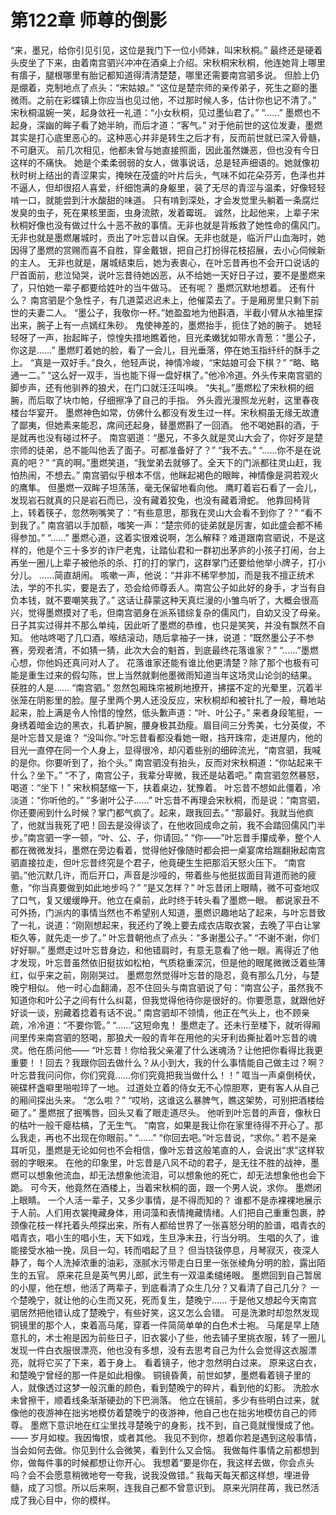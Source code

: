 # 第122章 师尊的倒影
“来，墨兄，给你引见引见，这位是我门下一位小师妹，叫宋秋桐。”
最终还是硬着头皮坐了下来，由着南宫驷兴冲冲在酒桌上介绍。宋秋桐宋秋桐，他连她背上哪里有痦子，腿根哪里有胎记都知道得清清楚楚，哪里还需要南宫驷多说。
但脸上仍是绷着，克制地点了点头：“宋姑娘。”
“这位是楚宗师的亲传弟子，死生之巅的墨微雨。之前在彩蝶镇上你应当也见过他，不过那时候人多，估计你也记不清了。”
宋秋桐温婉一笑，起身敛衽一礼道：“小女秋桐，见过墨仙君了。”
“……”
墨燃也不起身，深幽的眸子看了她半晌，而后才道：“客气。”
对于他前世的这位发妻，墨燃其实是打心底里恶心的。这种恶心并非是转生之后才有，反而前世就已深入骨髓，不可磨灭。
前几次相见，他都未曾与她直接照面，因此虽然嫌恶，但也没有今日这样的不痛快。
她是个柔柔弱弱的女人，做事说话，总是轻声细语的。她就像初秋时树上结出的青涩果实，掩映在茂盛的叶片后头，气味不如花朵芬芳，色泽也并不逼人，但却很招人喜爱，纤细饱满的身躯里，装了无尽的青涩与温柔，好像轻轻啃一口，就能尝到汁水酸甜的味道。
只有啃到深处，才会发觉里头躺着一条腐烂发臭的虫子，死在果核里面，虫身流脓，发着霉斑。
诚然，比起他来，上辈子宋秋桐好像也没有做过什么十恶不赦的事情。无非也就是背叛救了她性命的儒风门。无非也就是墨燃屠城时，贡出了叶忘昔以自保。无非也就是，临沂尸山血海时，她因得了墨燃的赏赐而喜不自胜，穿金戴银，把自己打扮得花枝招展，去小心伺候新的主人。
无非也就是，屠城结束后，她为表衷心，在叶忘昔再也不会开口说话的尸首面前，悲泣恸哭，说叶忘昔待她凶恶，从不给她一天好日子过，要不是墨燃来了，只怕她一辈子都要给姓叶的当牛做马。
还有呢？
墨燃沉默地想着。
还有什么？
南宫驷是个急性子，有几道菜迟迟未上，他催菜去了。于是厢房里只剩下前世的夫妻二人。
“墨公子，我敬你一杯。”她盈盈地为他斟酒，半截小臂从水袖里探出来，腕子上有一点嫣红朱砂。
鬼使神差的，墨燃抬手，扼住了她的腕子。
她轻轻呀了一声，抬起眸子，惊惶失措地瞧着他，目光柔嫩犹如带水青葱：“墨公子，你这是……”
墨燃盯着她的脸，看了一会儿，目光垂落，停在她玉指纤纤的酥手之上。
“真是一双好手。”良久，他轻声说，神情冷峻，“宋姑娘可会下棋？”
“略、略通一二。”
“这么好一双手，当也能下得一盘好棋了。”他冷冷道。外头传来南宫驷的脚步声，还有他驯养的狼犬，在门口就汪汪叫唤。
“失礼。”墨燃松了宋秋桐的细腕，而后取了块巾帕，仔细擦净了自己的手指。
外头霞光漫照龙光射，这里春夜楼台华宴开。
墨燃神色如常，仿佛什么都没有发生过一样。宋秋桐虽无缘无故遭了鄙夷，但她素来能忍，席间还起身，替墨燃斟了一回酒。
他不喝她斟的酒，于是就再也没有碰过杯子。
南宫驷道：“墨兄，不多久就是灵山大会了，你好歹是楚宗师的徒弟，总不能叫他丢了面子。可都准备好了？”
“我不去。”
“……你不是在说真的吧？”
“真的啊。”墨燃笑道，“我堂弟去就够了。全天下的门派都往灵山赶，我怕热闹，不想去。”
南宫驷似乎根本不信，他眯起褐色的眼眸，神情像是洞若观火的鹰隼。
但墨燃一双眸子坦荡荡，毫无保留地看向他。
鹰盯着岩石看了一会儿，发现岩石就真的只是岩石而已，没有藏着狡兔，也没有藏着滑蛇。
他靠回椅背上，转着筷子，忽然咧嘴笑了：“有些意思，那我在灵山大会看不到你了？”
“看不到我了。”
南宫驷以手加额，嗤笑一声：“楚宗师的徒弟就是厉害，如此盛会都不稀得参加。”
“……”
墨燃心道，这着实很难说啊，怎么解释？难道跟南宫驷说，不是这样的，他是个三十多岁的诈尸老鬼，让踏仙君和一群初出茅庐的小孩子打闹，台上再坐一圈儿上辈子被他杀的杀、打的打的掌门，这群掌门还要给他举小牌子，打小分儿。
……简直胡闹。
咳嗽一声，他说：“并非不稀罕参加，而是我不擅正统术法，学的不扎实，要是去了，恐会给师尊丢人。南宫公子如此好的身手，才当有自负本钱，就不要嘲笑我了。”
这话让薛蒙这种天真烂漫的小雏鸟听了，大概会很高兴，觉得墨燃摸对了毛，但南宫驷身在派系错综复杂的儒风门，自幼又没了母亲。日子其实过得并不那么单纯，因此听了墨燃的恭维，也只是笑笑，并没有飘然不自知。
他咕咚喝了几口酒，喉结滚动，随后拿袖子一抹，说道：“既然墨公子不参赛，旁观者清，不如猜一猜，此次大会的魁首，到底最终花落谁家？”
“……”墨燃心想，你他妈还真问对人了。
花落谁家还能有谁比他更清楚？除了那个也极有可能是重生过来的假勾陈，世上当然就剩他墨微雨知道当年这场灵山论剑的结果。
获胜的人是……
“南宫驷。”
忽然包厢珠帘被刷地撩开，拂摆不定的光晕里，沉着半张笼在阴影里的脸。屋子里两个男人还没反应，宋秋桐却和被针扎了一般，蓦地站起来，脸上满是令人怜惜的惶然，低头歉声道：“叶、叶公子。”
来者身段笔挺，一身绣着暗金边的黑衣，扎着护腕，腰身极其劲瘦。眉目间三分秀美，七分英俊，不是叶忘昔又是谁？
“没叫你。”叶忘昔看都没看她一眼，挡开珠帘，走进屋内，他的目光一直停在同一个人身上，显得很冷，却闪着些别的细碎流光，“南宫驷，我喊的是你。你要听到了，抬个头。”
南宫驷没有抬头，反而对宋秋桐道：“你站起来干什么？坐下。”
“不了，南宫公子，我辈分卑微，我还是站着吧。”
南宫驷忽然暴怒，喝道：“坐下！”
宋秋桐瑟缩一下，扶着桌边，犹豫着。
叶忘昔不想如此僵着，冷淡道：“你听他的。”
“多谢叶公子……”
叶忘昔不再理会宋秋桐，而是说：“南宫驷，你还要闹到什么时候？掌门都气疯了。起来，跟我回去。”
“那最好。我就当他疯了，他就当我死了吧！回去是没得谈了，在他收回成命之前，我不会踏回儒风门半步。”南宫驷一字一顿，“叶、公、子，你请回。”
“你——”叶忘昔手攥成拳，整个人都在微微发抖，墨燃在旁边看着，觉得他好像随时都会把一桌宴席给踹翻揪起南宫驷直接拉走，但叶忘昔终究是个君子，他竟硬生生把那滔天怒火压下。
“南宫驷。”他沉默几许，而后开口，声音是沙哑的，带着些与他挺拔面目背道而驰的疲惫，“你当真要做到如此地步吗？”
“是又怎样？”
叶忘昔闭上眼睛，微不可查地叹了口气，复又缓缓睁开。他立在桌前，此时终于转头看了墨燃一眼。
都说家丑不可外扬，门派内的事情当然也不希望别人知道，墨燃识趣地站了起来，与叶忘昔致了一礼，说道：“刚刚想起来，我还约了晚上要去成衣店取衣裳，去晚了平白让掌柜久等，就先走一步了。”
叶忘昔朝他点了点头：“多谢墨公子。”
“不谢不谢，你们好好聊。”
墨燃走过叶忘昔身边，和他错肩时，有意无意看了他一眼。离得近了他才发现，叶忘昔虽然依旧挺拔如松柏，气质稳重深沉，但是他的眼尾微微泛着些薄红，似乎来之前，刚刚哭过。
墨燃忽然觉得叶忘昔的隐忍，竟有那么几分，与楚晚宁相似。
他一时心血翻涌，忍不住回头与南宫驷说了句：“南宫公子，虽然我不知道你和叶公子之间有什么纠葛，但我觉得他待你是很好的。你要愿意，就跟他好好谈一谈，别藏着捻着有话不说。”
南宫驷却不领情，他正在气头上，也不顾亲疏，冷冷道：“不要你管。”
“……”这短命鬼！
墨燃走了。还未行至楼下，就听得厢间里传来南宫驷的怒喝，那狼犬一般的青年在用他的尖牙利齿撕扯着叶忘昔的魂灵。他在质问他——
“叶忘昔！你给我父亲灌了什么迷魂汤？让他把你看得比我更重要！！回去？我跟你回去做什么？从小到大，我的什么事情能自己做主过？啊？叶忘昔我问问你，你们究竟……你们究竟把我当做什么！！”
哐当一声桌倒椅伏，碗碟杯盏噼里啪啦琗了一地。
过道处立着的侍女无不心惊胆寒，更有客人从自己的厢间探出头来。
“怎么啦？”
“哎哟，这谁这么暴脾气，瞧这架势，可别把酒楼给砸了。”
墨燃抿了抿嘴唇，回头又看了眼走道尽头。
他听到叶忘昔的声音，像秋日的枯叶一般干瘪枯槁，了无生气。
“南宫，如果是我让你在家里待得不开心了。那么我走，再也不出现在你眼前。”
“……”
“你回去吧。”叶忘昔说，“求你。”
若不是亲耳听见，墨燃是无论如何也不会相信，像叶忘昔这般笔直的人，会说出“求”这样软弱的字眼来。
在他的印象里，叶忘昔是八风不动的君子，是无往不胜的战神，墨燃可以想象他流血，却无法想象他流泪，可以想象他的死亡，却无法想象他也会下跪。
可今天，他竟然在酒楼上，当着宋秋桐的面，跟一个男人说，求你。
墨燃闭上眼睛。
一个人活一辈子，又多少事情，是不得而知的？
谁都不是赤裸裸地展示于人前。人们用衣裳掩藏身体，用词藻和表情掩藏情绪。人们把自己重重包裹，脖颈像花枝一样托着头颅探出来，所有人都给世界了一张喜怒分明的脸谱，唱青衣的唱青衣，唱小生的唱小生，天下如戏，生旦净末丑，行当分明。
生唱的久了，谁能接受水袖一挽，凤目一勾，转而唱起了旦？
但当铙钹停息，月琴寂灭，夜深人静了，每个人洗掉浓重的油彩，涨腻水污带走白日里一张张棱角分明的脸，露出陌生的五官。
原来花旦是英气男儿郎，武生有一双温柔缱绻眼。
墨燃回到自己暂居的小屋，他在想，他活了两辈子，到底看清了众生几分？又看清了自己几分？
一个楚晚宁，就让他的心生而又死，死而复生，楚晚宁……
于是他又想起今天南宫驷居然把他错认成了楚晚宁，有些好笑，这又怎么会错。
可是洗漱时却忽然发现铜镜里的那个人，束着高马尾，穿着一件简简单单的白色术士袍。
马尾是早上随意扎的，术士袍是因为前些日子，旧衣裳小了些，他去铺子里挑衣服，转了一圈儿发现一件白衣服很漂亮，他也没有多想，没有去思考自己为什么会觉得这衣服漂亮，就将它买了下来，着于身上。
看着镜子，他才忽然明白过来。
原来这白衣，和楚晚宁曾经的那一件是如此相像。
铜镜昏黄，前世如梦，墨燃看着镜子里的人，就像透过这梦一般沉重的颜色，看到楚晚宁的碎片，看到他的幻影。
洗脸水未曾擦干，顺着线条渐渐硬劲的下巴淌落。
他立在镜前，多少有些明白过来，就像他的夜游神在拙劣地模仿着楚晚宁的夜游神，他自己也在拙劣地模仿自己的师尊。
墨燃下意识地在红尘里找寻楚晚宁的身影，找不到，自己竟就慢慢成了他。
——
岁月如梭。我因悔恨，或者其他。
我见不到你，想着你若是遇到这般事情，当会如何去做。你见到什么会微笑，看到什么又会恼。
我做每件事情之前都想到你，做每件事的时候都想让你开心。
我想着“要是你在，我这样去做，你会点头吗？会不会愿意稍微地夸一夸我，说我没做错。”
我每天每天都这样想，埋进骨髓，成了习惯。所以后来啊，连我自己都不曾意识到。
原来光阴荏苒，我已然活成了我心目中，你的模样。
